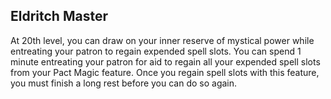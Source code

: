 ## Eldritch Master
At 20th level, you can draw on your inner reserve of mystical power while entreating your patron to regain expended spell slots.
You can spend 1 minute entreating your patron for aid to regain all your expended spell slots from your Pact Magic feature.
Once you regain spell slots with this feature, you must finish a long rest before you can do so again.

<!--

-<< CHANGES >>-
- none

-<< TODO >>-
- finalize decision of no change

-<< COMMENTARY >>-
- surely this ability has some inherit flaws
- the problem is pinpointing the heart of this ability then nailing down a quality alternative

-->
